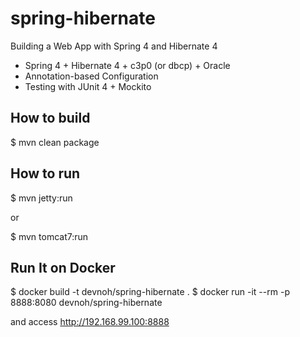 # spring-hibernate
Building a Web App with Spring 4 and Hibernate 4

* Spring 4 + Hibernate 4 + c3p0 (or dbcp) + Oracle
* Annotation-based Configuration
* Testing with JUnit 4 + Mockito

How to build
--------------------

$ mvn clean package

How to run
--------------------

$ mvn jetty:run

or

$ mvn tomcat7:run


Run It on Docker
----------------

$ docker build -t devnoh/spring-hibernate .
$ docker run -it --rm -p 8888:8080 devnoh/spring-hibernate

and access http://192.168.99.100:8888
